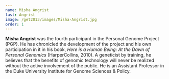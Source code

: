 ```yaml
---
name: Misha Angrist
last: Angrist
image: /get2013/images/Misha-Angrist.jpg
order: 1
---
```


**Misha Angrist** was the fourth participant in the Personal Genome Project (PGP). He has chronicled the development of the project and his own participation in it in his book, _Here is a Human Being: At the Dawn of Personal Genomics_ (HarperCollins, 2010). A geneticist by training, he believes that the benefits of genomic technology will never be realized without the active involvement of the public. He is an Assistant Professor in the Duke University Institute for Genome Sciences & Policy.
